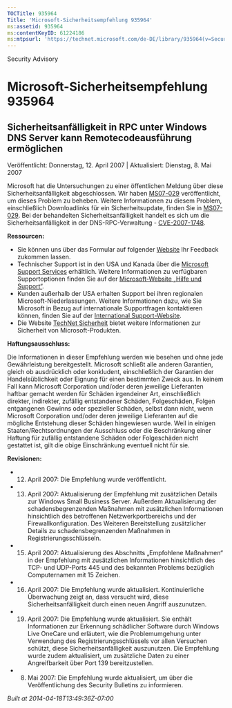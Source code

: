 ```yaml
---
TOCTitle: 935964
Title: 'Microsoft-Sicherheitsempfehlung 935964'
ms:assetid: 935964
ms:contentKeyID: 61224186
ms:mtpsurl: 'https://technet.microsoft.com/de-DE/library/935964(v=Security.10)'
---
```


Security Advisory

Microsoft-Sicherheitsempfehlung 935964
======================================

Sicherheitsanfälligkeit in RPC unter Windows DNS Server kann Remotecodeausführung ermöglichen
---------------------------------------------------------------------------------------------

Veröffentlicht: Donnerstag, 12. April 2007 | Aktualisiert: Dienstag, 8. Mai 2007

Microsoft hat die Untersuchungen zu einer öffentlichen Meldung über diese Sicherheitsanfälligkeit abgeschlossen. Wir haben [MS07-029](http://www.microsoft.com/germany/technet/sicherheit/bulletins/ms07-029.mspx) veröffentlicht, um dieses Problem zu beheben. Weitere Informationen zu diesem Problem, einschließlich Downloadlinks für ein Sicherheitsupdate, finden Sie in [MS07-029](http://www.microsoft.com/germany/technet/sicherheit/bulletins/ms07-029.mspx). Bei der behandelten Sicherheitsanfälligkeit handelt es sich um die Sicherheitsanfälligkeit in der DNS-RPC-Verwaltung - [CVE-2007-1748](http://www.cve.mitre.org/cgi-bin/cvename.cgi?name=cve-2007-1748).

**Ressourcen:**

-   Sie können uns über das Formular auf folgender [Website](https://support.microsoft.com/common/survey.aspx?scid=sw;en;1257&showpage=1&ws=technet&sd=tech) Ihr Feedback zukommen lassen.
-   Technischer Support ist in den USA und Kanada über die [Microsoft Support Services](http://go.microsoft.com/fwlink/?linkid=21131) erhältlich. Weitere Informationen zu verfügbaren Supportoptionen finden Sie auf der [Microsoft-Website „Hilfe und Support“](http://support.microsoft.com/).
-   Kunden außerhalb der USA erhalten Support bei ihren regionalen Microsoft-Niederlassungen. Weitere Informationen dazu, wie Sie Microsoft in Bezug auf internationale Supportfragen kontaktieren können, finden Sie auf der [International Support-Website](http://go.microsoft.com/fwlink/?linkid=21155).
-   Die Website [TechNet Sicherheit](http://www.microsoft.com/germany/technet/sicherheit/default.mspx) bietet weitere Informationen zur Sicherheit von Microsoft-Produkten.

**Haftungsausschluss:**

Die Informationen in dieser Empfehlung werden wie besehen und ohne jede Gewährleistung bereitgestellt. Microsoft schließt alle anderen Garantien, gleich ob ausdrücklich oder konkludent, einschließlich der Garantien der Handelsüblichkeit oder Eignung für einen bestimmten Zweck aus. In keinem Fall kann Microsoft Corporation und/oder deren jeweilige Lieferanten haftbar gemacht werden für Schäden irgendeiner Art, einschließlich direkter, indirekter, zufällig entstandener Schäden, Folgeschäden, Folgen entgangenen Gewinns oder spezieller Schäden, selbst dann nicht, wenn Microsoft Corporation und/oder deren jeweilige Lieferanten auf die mögliche Entstehung dieser Schäden hingewiesen wurde. Weil in einigen Staaten/Rechtsordnungen der Ausschluss oder die Beschränkung einer Haftung für zufällig entstandene Schäden oder Folgeschäden nicht gestattet ist, gilt die obige Einschränkung eventuell nicht für sie.

**Revisionen:**

-   12. April 2007: Die Empfehlung wurde veröffentlicht.
-   13. April 2007: Aktualisierung der Empfehlung mit zusätzlichen Details zur Windows Small Business Server. Außerdem Aktualisierung der schadensbegrenzenden Maßnahmen mit zusätzlichen Informationen hinsichtlich des betroffenen Netzwerkportbereichs und der Firewallkonfiguration. Des Weiteren Bereitstellung zusätzlicher Details zu schadensbegrenzenden Maßnahmen in Registrierungsschlüsseln.
-   15. April 2007: Aktualisierung des Abschnitts „Empfohlene Maßnahmen“ in der Empfehlung mit zusätzlichen Informationen hinsichtlich des TCP- und UDP-Ports 445 und des bekannten Problems bezüglich Computernamen mit 15 Zeichen.
-   16. April 2007: Die Empfehlung wurde aktualisiert. Kontinuierliche Überwachung zeigt an, dass versucht wird, diese Sicherheitsanfälligkeit durch einen neuen Angriff auszunutzen.
-   19. April 2007: Die Empfehlung wurde aktualisiert. Sie enthält Informationen zur Erkennung schädlicher Software durch Windows Live OneCare und erläutert, wie die Problemumgehung unter Verwendung des Registrierungsschlüssels vor allen Versuchen schützt, diese Sicherheitsanfälligkeit auszunutzen. Die Empfehlung wurde zudem aktualisiert, um zusätzliche Daten zu einer Angreifbarkeit über Port 139 bereitzustellen.
-   8. Mai 2007: Die Empfehlung wurde aktualisiert, um über die Veröffentlichung des Security Bulletins zu informieren.

*Built at 2014-04-18T13:49:36Z-07:00*
